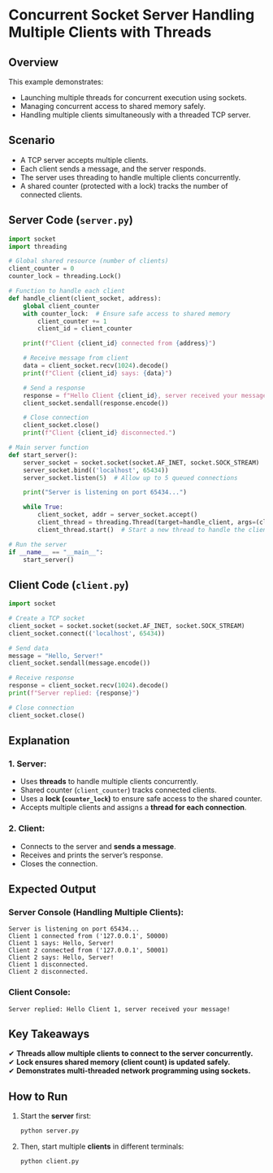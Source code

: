 # Concurrent Socket Server Handling Multiple Clients with Threads

## Overview
This example demonstrates:

- Launching multiple threads for concurrent execution using sockets.
- Managing concurrent access to shared memory safely.
- Handling multiple clients simultaneously with a threaded TCP server.

## Scenario
- A TCP server accepts multiple clients.
- Each client sends a message, and the server responds.
- The server uses threading to handle multiple clients concurrently.
- A shared counter (protected with a lock) tracks the number of connected clients.

## Server Code (`server.py`)
```python
import socket
import threading

# Global shared resource (number of clients)
client_counter = 0
counter_lock = threading.Lock()

# Function to handle each client
def handle_client(client_socket, address):
    global client_counter
    with counter_lock:  # Ensure safe access to shared memory
        client_counter += 1
        client_id = client_counter

    print(f"Client {client_id} connected from {address}")

    # Receive message from client
    data = client_socket.recv(1024).decode()
    print(f"Client {client_id} says: {data}")

    # Send a response
    response = f"Hello Client {client_id}, server received your message!"
    client_socket.sendall(response.encode())

    # Close connection
    client_socket.close()
    print(f"Client {client_id} disconnected.")

# Main server function
def start_server():
    server_socket = socket.socket(socket.AF_INET, socket.SOCK_STREAM)
    server_socket.bind(('localhost', 65434))
    server_socket.listen(5)  # Allow up to 5 queued connections

    print("Server is listening on port 65434...")

    while True:
        client_socket, addr = server_socket.accept()
        client_thread = threading.Thread(target=handle_client, args=(client_socket, addr))
        client_thread.start()  # Start a new thread to handle the client

# Run the server
if __name__ == "__main__":
    start_server()
```

## Client Code (`client.py`)
```python
import socket

# Create a TCP socket
client_socket = socket.socket(socket.AF_INET, socket.SOCK_STREAM)
client_socket.connect(('localhost', 65434))

# Send data
message = "Hello, Server!"
client_socket.sendall(message.encode())

# Receive response
response = client_socket.recv(1024).decode()
print(f"Server replied: {response}")

# Close connection
client_socket.close()
```

## Explanation
### 1. Server:
- Uses **threads** to handle multiple clients concurrently.
- Shared counter (`client_counter`) tracks connected clients.
- Uses a **lock (`counter_lock`)** to ensure safe access to the shared counter.
- Accepts multiple clients and assigns a **thread for each connection**.

### 2. Client:
- Connects to the server and **sends a message**.
- Receives and prints the server’s response.
- Closes the connection.

## Expected Output

### Server Console (Handling Multiple Clients):
```
Server is listening on port 65434...
Client 1 connected from ('127.0.0.1', 50000)
Client 1 says: Hello, Server!
Client 2 connected from ('127.0.0.1', 50001)
Client 2 says: Hello, Server!
Client 1 disconnected.
Client 2 disconnected.
```

### Client Console:
```
Server replied: Hello Client 1, server received your message!
```

## Key Takeaways
✔ **Threads allow multiple clients to connect to the server concurrently.**  
✔ **Lock ensures shared memory (client count) is updated safely.**  
✔ **Demonstrates multi-threaded network programming using sockets.**  

## How to Run
1. Start the **server** first:
   ```bash
   python server.py
   ```
2. Then, start multiple **clients** in different terminals:
   ```bash
   python client.py
   ```

